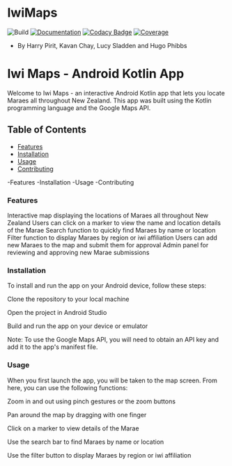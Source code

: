 # IwiMaps
![Build](https://github.com/MaraeMaps/MaraeMaps/actions/workflows/android.yml/badge.svg)
[![Documentation](https://github.com/MaraeMaps/MaraeMaps/actions/workflows/documentation.yml/badge.svg)](https://maraemaps.github.io/MaraeMaps/)
[![Codacy Badge](https://app.codacy.com/project/badge/Grade/341d2fa04a634b609d030c9517c617c9)](https://www.codacy.com/gh/MaraeMaps/MaraeMaps/dashboard?utm_source=github.com&amp;utm_medium=referral&amp;utm_content=MaraeMaps/MaraeMaps&amp;utm_campaign=Badge_Grade)
[![Coverage](https://codecov.io/gh/MaraeMaps/MaraeMaps/branch/master/graph/badge.svg?token=FLVYXZUJJ4)](https://codecov.io/gh/MaraeMaps/MaraeMaps)
- By Harry Pirit, Kavan Chay, Lucy Sladden and Hugo Phibbs

<h1>Iwi Maps - Android Kotlin App</h1>
Welcome to Iwi Maps - an interactive Android Kotlin app that lets you locate Maraes all throughout New Zealand. This app was built using the Kotlin programming language and the Google Maps API.

## Table of Contents

- [Features](#Features)
- [Installation](#Installation)
- [Usage](#Usage)
- [Contributing](#Contributing)

-Features
-Installation
-Usage
-Contributing

<h3>Features</h3>
Interactive map displaying the locations of Maraes all throughout New Zealand
Users can click on a marker to view the name and location details of the Marae
Search function to quickly find Maraes by name or location
Filter function to display Maraes by region or iwi affiliation
Users can add new Maraes to the map and submit them for approval
Admin panel for reviewing and approving new Marae submissions
<h3>Installation</h3>
To install and run the app on your Android device, follow these steps:


Clone the repository to your local machine

Open the project in Android Studio

Build and run the app on your device or emulator

Note: To use the Google Maps API, you will need to obtain an API key and add it to the app's manifest file.


<h3>Usage</h3>
When you first launch the app, you will be taken to the map screen. From here, you can use the following functions:

Zoom in and out using pinch gestures or the zoom buttons

Pan around the map by dragging with one finger

Click on a marker to view details of the Marae

Use the search bar to find Maraes by name or location

Use the filter button to display Maraes by region or iwi affiliation